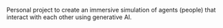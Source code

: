 Personal project to create an immersive simulation of agents (people) that interact with each other using generative AI.

